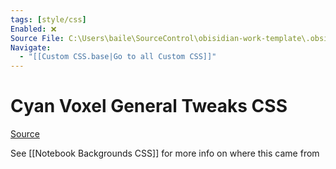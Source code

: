 ```yaml
---
tags: [style/css]
Enabled: ❌
Source File: C:\Users\baile\SourceControl\obisidian-work-template\.obsidian\snippets\cyanvoxel-general-tweaks.css
Navigate:
  - "[[Custom CSS.base|Go to all Custom CSS]]"
---
```

# Cyan Voxel General Tweaks CSS

[Source](C:\Users\baile\SourceControl\obisidian-work-template\.obsidian\snippets\cyanvoxel-general-tweaks.css)

See [[Notebook Backgrounds CSS]] for more info on where this came from
